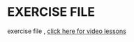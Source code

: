 EXERCISE FILE
=============

exercise file , 
[click here for video lessons](https://youtu.be/DNBAafROo-U)

